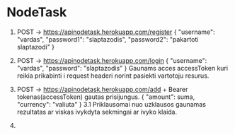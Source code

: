 # NodeTask

1. POST -> https://apinodetask.herokuapp.com/register
{
  "username": "vardas",
  "password1": "slaptazodis",
  "password2": "pakartoti slaptazodi"
}

2. POST -> https://apinodetask.herokuapp.com/login
{
  "username": "vardas",
  "password": "slaptazodis"
}
Gaunams acces accessToken kuri reikia prikabinti i request headeri norint pasiekti vartotoju resurus.

3. POST -> https://apinodetask.herokuapp.com/add + Bearer tokenas(accessToken) gautas prisijungus.
{
  "amount": suma,
  "currency": "valiuta"
}
  3.1 Priklausomai nuo uzklausos gaunamas rezultatas ar viskas ivykdyta sekmingai ar ivyko klaida.
  
 4.
